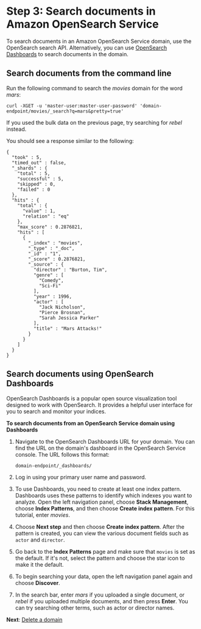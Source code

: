 # Step 3: Search documents in Amazon OpenSearch Service<a name="gsgsearch"></a>

To search documents in an Amazon OpenSearch Service domain, use the OpenSearch search API\. Alternatively, you can use [OpenSearch Dashboards](dashboards.md) to search documents in the domain\.

## Search documents from the command line<a name="gsgsearch-cli"></a>

Run the following command to search the *movies* domain for the word *mars*:

```
curl -XGET -u 'master-user:master-user-password' 'domain-endpoint/movies/_search?q=mars&pretty=true'
```

If you used the bulk data on the previous page, try searching for *rebel* instead\.

You should see a response similar to the following:

```
{
  "took" : 5,
  "timed_out" : false,
  "_shards" : {
    "total" : 5,
    "successful" : 5,
    "skipped" : 0,
    "failed" : 0
  },
  "hits" : {
    "total" : {
      "value" : 1,
      "relation" : "eq"
    },
    "max_score" : 0.2876821,
    "hits" : [
      {
        "_index" : "movies",
        "_type" : "_doc",
        "_id" : "1",
        "_score" : 0.2876821,
        "_source" : {
          "director" : "Burton, Tim",
          "genre" : [
            "Comedy",
            "Sci-Fi"
          ],
          "year" : 1996,
          "actor" : [
            "Jack Nicholson",
            "Pierce Brosnan",
            "Sarah Jessica Parker"
          ],
          "title" : "Mars Attacks!"
        }
      }
    ]
  }
}
```

## Search documents using OpenSearch Dashboards<a name="gsgsearch-dashboards"></a>

OpenSearch Dashboards is a popular open source visualization tool designed to work with OpenSearch\. It provides a helpful user interface for you to search and monitor your indices\. 

**To search documents from an OpenSearch Service domain using Dashboards**

1. Navigate to the OpenSearch Dashboards URL for your domain\. You can find the URL on the domain's dashboard in the OpenSearch Service console\. The URL follows this format:

   ```
   domain-endpoint/_dashboards/
   ```

1. Log in using your primary user name and password\.

1. To use Dashboards, you need to create at least one index pattern\. Dashboards uses these patterns to identify which indexes you want to analyze\. Open the left navigation panel, choose **Stack Management**, choose **Index Patterns**, and then choose **Create index pattern**\. For this tutorial, enter *movies*\.

1. Choose **Next step** and then choose **Create index pattern**\. After the pattern is created, you can view the various document fields such as `actor` and `director`\.

1. Go back to the **Index Patterns** page and make sure that `movies` is set as the default\. If it's not, select the pattern and choose the star icon to make it the default\.

1. To begin searching your data, open the left navigation panel again and choose **Discover**\.

1. In the search bar, enter *mars* if you uploaded a single document, or *rebel* if you uploaded multiple documents, and then press **Enter**\. You can try searching other terms, such as actor or director names\.

**Next**: [Delete a domain ](gsgdeleting.md)